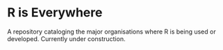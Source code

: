 # R is Everywhere
A repository cataloging the major organisations where R is being used or developed. Currently under construction.
